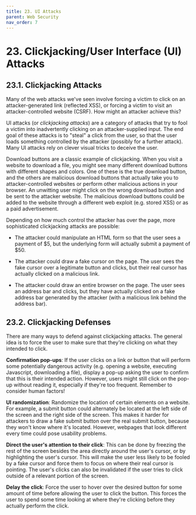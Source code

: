 ```yaml
---
title: 23. UI Attacks
parent: Web Security
nav_order: 7
---
```


# 23. Clickjacking/User Interface (UI) Attacks

## 23.1. Clickjacking Attacks

Many of the web attacks we've seen involve forcing a victim to click on an
attacker-generated link (reflected XSS), or forcing a victim to visit an
attacker-controlled website (CSRF). How might an attacker achieve this?

UI attacks (or _clickjacking attacks_) are a category of attacks that try to
fool a victim into inadvertently clicking on an attacker-supplied input. The end
goal of these attacks is to "steal" a click from the user, so that the user
loads something controlled by the attacker (possibly for a further attack). Many
UI attacks rely on clever visual tricks to deceive the user.

Download buttons are a classic example of clickjacking. When you visit a website
to download a file, you might see many different download buttons with different
shapes and colors. One of these is the true download button, and the others are
malicious download buttons that actually take you to attacker-controlled
websites or perform other malicious actions in your browser. An unwitting user
might click on the wrong download button and be sent to the attacker website.
The malicious download buttons could be added to the website through a different
web exploit (e.g. stored XSS) or as a paid advertisement.

Depending on how much control the attacker has over the page, more sophisticated
clickjacking attacks are possible:

- The attacker could manipulate an HTML form so that the user sees a payment of
  $5, but the underlying form will actually submit a payment of $50.

- The attacker could draw a fake cursor on the page. The user sees the fake
  cursor over a legitimate button and clicks, but their real cursor has actually
  clicked on a malicious link.

- The attacker could draw an entire browser on the page. The user sees an
  address bar and clicks, but they have actually clicked on a fake address bar
  generated by the attacker (with a malicious link behind the address bar).

## 23.2. Clickjacking Defenses

There are many ways to defend against clickjacking attacks. The general idea is
to force the user to make sure that they're clicking on what they intended to
click.

**Confirmation pop-ups**: If the user clicks on a link or button that will
perform some potentially dangerous activity (e.g. opening a website, executing
Javascript, downloading a file), display a pop-up asking the user to confirm
that this is their intended action. However, users might still click on the
pop-up without reading it, especially if they're too frequent. Remember to
consider human factors!

**UI randomization**: Randomize the location of certain elements on a website.
For example, a submit button could alternately be located at the left side of
the screen and the right side of the screen. This makes it harder for attackers
to draw a fake submit button over the real submit button, because they won't
know where it's located. However, webpages that look different every time could
pose usability problems.

**Direct the user's attention to their click**: This can be done by freezing the
rest of the screen besides the area directly around the user's cursor, or by
highlighting the user's cursor. This will make the user less likely to be fooled
by a fake cursor and force them to focus on where their real cursor is pointing.
The user's clicks can also be invalidated if the user tries to click outside of
a relevant portion of the screen.

**Delay the click**: Force the user to hover over the desired button for some
amount of time before allowing the user to click the button. This forces the
user to spend some time looking at where they're clicking before they actually
perform the click.
